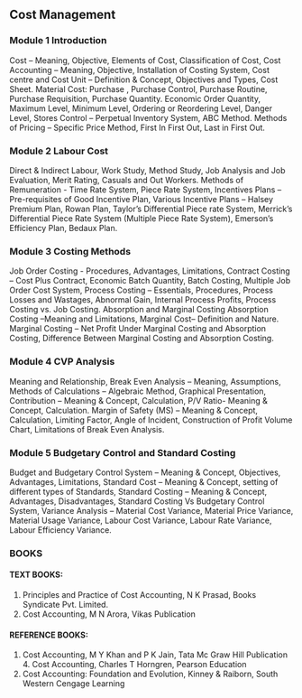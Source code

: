 ## Cost Management

### Module 1 Introduction
Cost – Meaning, Objective, Elements of Cost, Classification of Cost, Cost Accounting –
Meaning, Objective, Installation of Costing System, Cost centre and Cost Unit – Definition
& Concept, Objectives and Types, Cost Sheet. Material Cost: Purchase , Purchase Control,
Purchase Routine, Purchase Requisition, Purchase Quantity. Economic Order Quantity,
Maximum Level, Minimum Level, Ordering or Reordering Level, Danger Level, Stores
Control – Perpetual Inventory System, ABC Method. Methods of Pricing – Specific Price
Method, First In First Out, Last in First Out. 

### Module 2 Labour Cost
Direct & Indirect Labour, Work Study, Method Study, Job Analysis and Job Evaluation,
Merit Rating, Casuals and Out Workers. Methods of Remuneration - Time Rate System,
Piece Rate System, Incentives Plans – Pre-requisites of Good Incentive Plan, Various
Incentive Plans – Halsey Premium Plan, Rowan Plan, Taylor’s Differential Piece rate
System, Merrick’s Differential Piece Rate System (Multiple Piece Rate System), Emerson’s
Efficiency Plan, Bedaux Plan. 

### Module 3 Costing Methods
Job Order Costing - Procedures, Advantages, Limitations, Contract Costing – Cost Plus
Contract, Economic Batch Quantity, Batch Costing, Multiple Job Order Cost System,
Process Costing – Essentials, Procedures, Process Losses and Wastages, Abnormal Gain,
Internal Process Profits, Process Costing vs. Job Costing. Absorption and Marginal Costing
Absorption Costing –Meaning and Limitations, Marginal Cost– Definition and Nature.
Marginal Costing – Net Profit Under Marginal Costing and Absorption Costing, Difference
Between Marginal Costing and Absorption Costing. 

### Module 4 CVP Analysis
Meaning and Relationship, Break Even Analysis – Meaning, Assumptions, Methods of
Calculations – Algebraic Method, Graphical Presentation, Contribution – Meaning &
Concept, Calculation, P/V Ratio- Meaning & Concept, Calculation. Margin of Safety (MS) –
Meaning & Concept, Calculation, Limiting Factor, Angle of Incident, Construction of Profit
Volume Chart, Limitations of Break Even Analysis. 

### Module 5 Budgetary Control and Standard Costing
Budget and Budgetary Control System – Meaning & Concept, Objectives, Advantages,
Limitations, Standard Cost – Meaning & Concept, setting of different types of Standards,
Standard Costing – Meaning & Concept, Advantages, Disadvantages, Standard Costing Vs
Budgetary Control System, Variance Analysis – Material Cost Variance, Material Price
Variance, Material Usage Variance, Labour Cost Variance, Labour Rate Variance, Labour
Efficiency Variance. 


### BOOKS

#### TEXT BOOKS:
1. Principles and Practice of Cost Accounting, N K Prasad, Books Syndicate Pvt. Limited.
2. Cost Accounting, M N Arora, Vikas Publication

#### REFERENCE BOOKS:
1. Cost Accounting, M Y Khan and P K Jain, Tata Mc Graw Hill Publication 4. Cost
Accounting, Charles T Horngren, Pearson Education
2. Cost Accounting: Foundation and Evolution, Kinney & Raiborn, South Western Cengage
Learning